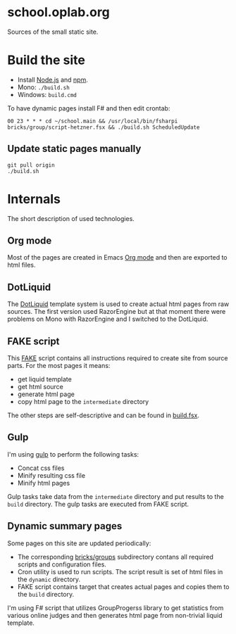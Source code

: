 # school.oplab.org

Sources of the small static site.

# Build the site

* Install [Node.js](http://www.nodejs.org/) and [npm](https://www.npmjs.org/).
* Mono: `./build.sh`
* Windows: `build.cmd`

To have dynamic pages install F# and then edit crontab:

~~~
00 23 * * * cd ~/school.main && /usr/local/bin/fsharpi bricks/group/script-hetzner.fsx && ./build.sh ScheduledUpdate
~~~

## Update static pages manually

~~~
git pull origin
./build.sh
~~~

# Internals

The short description of used technologies.

## Org mode

Most of the pages are created in Emacs [Org mode](http://orgmode.org/)
and then are exported to html files.

## DotLiquid

The [DotLiquid](https://github.com/formosatek/dotliquid) template
system is used to create actual html pages from raw sources. The first
version used RazorEngine but at that moment there were problems on
Mono with RazorEngine and I switched to the DotLiquid.

## FAKE script

This [FAKE](https://fsharp.github.io/FAKE/) script contains all
instructions required to create site from source parts. For the most
pages it means:

+ get liquid template
+ get html source
+ generate html page
+ copy html page to the `intermediate` directory

The other steps are self-descriptive and can be found in [build.fsx](build.fsx).

## Gulp

I'm using [gulp](http://gulpjs.com/) to perform the following tasks:

+ Concat css files
+ Minify resulting css file
+ Minify html pages

Gulp tasks take data from the `intermediate` directory and put results to the `build` directory.
The gulp tasks are executed from FAKE script.

## Dynamic summary pages

Some pages on this site are updated periodically:

+ The corresponding [bricks/groups](bricks/groups) subdirectory contans all
  required scripts and configuration files.
+ Cron utility is used to run scripts. The script result is set of
  html files in the `dynamic` directory.
+ FAKE script contains target that creates actual pages and copies
  them to the `build` directory.

I'm using F# script that utilizes GroupProgerss library to get
statistics from various online judges and then generates html page
from non-trivial liquid template.
